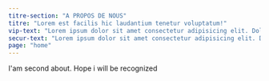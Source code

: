 ```yaml
---
titre-section: "A PROPOS DE NOUS"
titre: "Lorem est facilis hic laudantium tenetur voluptatum!"
vip-text: "Lorem ipsum dolor sit amet consectetur adipisicing elit. Dolorem nobis ipsum, molestias aut deleniti odio reiciendis eaque praesentium veniam quam."
secur-text: "Lorem ipsum dolor sit amet consectetur adipisicing elit. Dolorem nobis ipsum, molestias aut deleniti odio reiciendis eaque praesentium veniam quam."
page: "home"
---
```

I'am second about. Hope i will be recognized